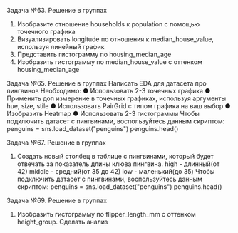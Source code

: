 Задача №63. Решение в группах
1. Изобразите отношение households к population с
помощью точечного графика
2. Визуализировать longitude по отношения к
median_house_value, используя линейный график
3. Представить гистограмму по housing_median_age
4. Изобразить гистограмму по median_house_value с
оттенком housing_median_age

Задача №65. Решение в группах
Написать EDA для датасета про пингвинов
Необходимо:
● Использовать 2-3 точечных графика
● Применить доп измерение в точечных графиках, используя
аргументы hue, size, stile
● Использовать PairGrid с типом графика на ваш выбор
● Изобразить Heatmap
● Использовать 2-3 гистограммы
Чтобы подключить датасет с
пингвинами, воспользуйтесь данным
скриптом:
penguins = sns.load_dataset("penguins")
penguins.head()

Задача №67. Решение в группах
1. Создать новый столбец в таблице с
пингвинами, который будет отвечать за
показатель длины клюва пингвина.
high - длинный(от 42)
middle - средний(от 35 до 42)
low - маленький(до 35)
Чтобы подключить датасет с
пингвинами, воспользуйтесь данным
скриптом:
penguins = sns.load_dataset("penguins")
penguins.head()

Задача №69. Решение в группах
1. Изобразить гистограмму по flipper_length_mm
с оттенком height_group. Сделать анализ

